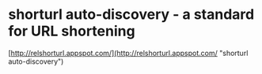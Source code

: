 # shorturl auto-discovery - a standard for URL shortening

[http://relshorturl.appspot.com/](http://relshorturl.appspot.com/ "shorturl auto-discovery")